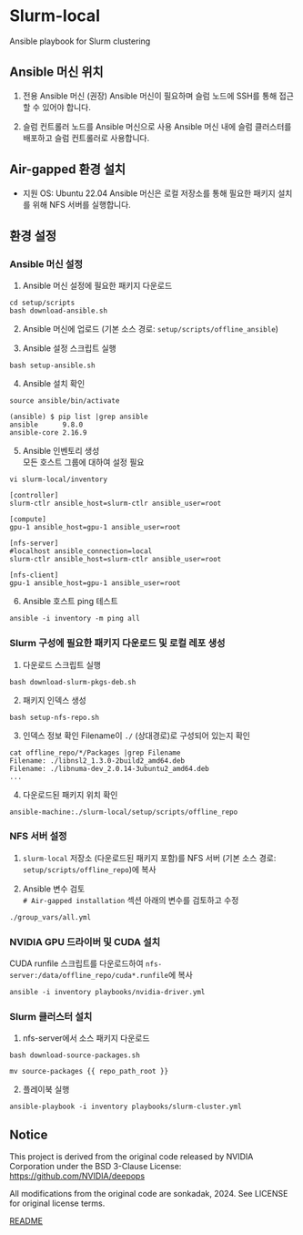 # Slurm-local
Ansible playbook for Slurm clustering

## Ansible 머신 위치
1. 전용 Ansible 머신 (권장)
Ansible 머신이 필요하며 슬럼 노드에 SSH를 통해 접근할 수 있어야 합니다.

2. 슬럼 컨트롤러 노드를 Ansible 머신으로 사용
Ansible 머신 내에 슬럼 클러스터를 배포하고 슬럼 컨트롤러로 사용합니다.

## Air-gapped 환경 설치
- 지원 OS: Ubuntu 22.04
Ansible 머신은 로컬 저장소를 통해 필요한 패키지 설치를 위해 NFS 서버를 실행합니다.

## 환경 설정
### Ansible 머신 설정
1. Ansible 머신 설정에 필요한 패키지 다운로드
```
cd setup/scripts
bash download-ansible.sh
```

2. Ansible 머신에 업로드 (기본 소스 경로: `setup/scripts/offline_ansible`)

3. Ansible 설정 스크립트 실행
```
bash setup-ansible.sh
```

4. Ansible 설치 확인
```
source ansible/bin/activate

(ansible) $ pip list |grep ansible
ansible      9.8.0
ansible-core 2.16.9
```

5. Ansible 인벤토리 생성  
모든 호스트 그룹에 대하여 설정 필요
```
vi slurm-local/inventory

[controller]
slurm-ctlr ansible_host=slurm-ctlr ansible_user=root

[compute]
gpu-1 ansible_host=gpu-1 ansible_user=root

[nfs-server]
#localhost ansible_connection=local
slurm-ctlr ansible_host=slurm-ctlr ansible_user=root

[nfs-client]
gpu-1 ansible_host=gpu-1 ansible_user=root
```

6. Ansible 호스트 ping 테스트
```
ansible -i inventory -m ping all
```

### Slurm 구성에 필요한 패키지 다운로드 및 로컬 레포 생성
1. 다운로드 스크립트 실행
```
bash download-slurm-pkgs-deb.sh
```

2. 패키지 인덱스 생성
```
bash setup-nfs-repo.sh
```

3. 인덱스 정보 확인
Filename이 ``./`` (상대경로)로 구성되어 있는지 확인
```
cat offline_repo/*/Packages |grep Filename
Filename: ./libnsl2_1.3.0-2build2_amd64.deb
Filename: ./libnuma-dev_2.0.14-3ubuntu2_amd64.deb
...
```

4. 다운로드된 패키지 위치 확인
```
ansible-machine:./slurm-local/setup/scripts/offline_repo
```

### NFS 서버 설정
1. `slurm-local` 저장소 (다운로드된 패키지 포함)를 NFS 서버 (기본 소스 경로: `setup/scripts/offline_repo`)에 복사

2. Ansible 변수 검토  
`# Air-gapped installation` 섹션 아래의 변수를 검토하고 수정
```
./group_vars/all.yml
```

### NVIDIA GPU 드라이버 및 CUDA 설치
CUDA runfile 스크립트를 다운로드하여 `nfs-server:/data/offline_repo/cuda*.runfile`에 복사
```
ansible -i inventory playbooks/nvidia-driver.yml
```

### Slurm 클러스터 설치
1. nfs-server에서 소스 패키지 다운로드
```
bash download-source-packages.sh

mv source-packages {{ repo_path_root }}
```

2. 플레이북 실행
```
ansible-playbook -i inventory playbooks/slurm-cluster.yml
```


## Notice

This project is derived from the original code released by NVIDIA Corporation
under the BSD 3-Clause License:
https://github.com/NVIDIA/deepops

All modifications from the original code are sonkadak, 2024.
See LICENSE for original license terms.

[README](ansible/slurm-local/README.md)

